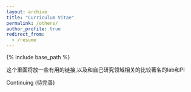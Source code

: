 ```yaml
---
layout: archive
title: "Curriculum Vitae"
permalink: /others/
author_profile: true
redirect_from:
  - /resume
---
```


{% include base_path %}

这个里面将放一些有用的链接,以及和自己研究领域相关的比较著名的lab和PI


Continuing (待完善)

